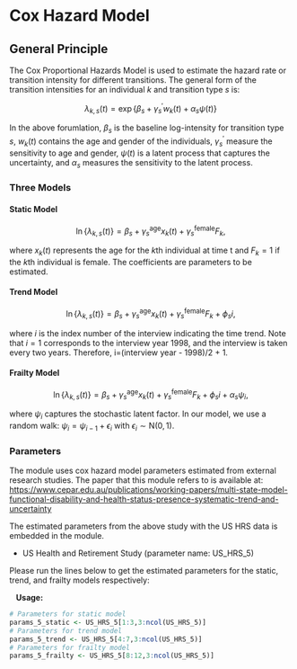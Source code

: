 # Cox Hazard Model 

## General Principle

The Cox Proportional Hazards Model is used to estimate the hazard rate or transition
intensity for different transitions. The general form of the transition intensities for 
an individual $k$ and transition type $s$ is: 

$$\lambda_{k, s}(t)=\exp \left\{\beta_{s}+\gamma_{s}^{\prime} w_{k}(t)+\alpha_{s} \psi(t)\right\}$$

In the above forumlation, $\beta_{s}$ is the baseline log-intensity for transition type $s$, $w_{k}(t)$ contains the age and gender of the individuals, $\gamma_{s}^{\prime}$ measure the sensitivity to age and gender, $\psi(t)$ is a latent process that captures the uncertainty, and $\alpha_{s}$ measures the sensitivity to the latent process.
### Three Models

#### Static Model 

$$\ln \left\{\lambda_{k, s}(t)\right\}=\beta_{s}+\gamma_{s}^{\text{age}} x_{k}(t)+\gamma_{s}^{\text {female}} F_{k},$$

where $x_k(t)$ represents the age for the $k$th individual at time t and $F_k = 1$ if the $k$th
individual is female. The coefficients are parameters to be estimated.

#### Trend Model 

$$\ln \left\{\lambda_{k, s}(t)\right\}=\beta_{s}+\gamma_{s}^{\text{age}} x_{k}(t)+\gamma_{s}^{\text {female}} F_{k}+\phi_{s} i,$$

where $i$ is the index number of the interview indicating the time trend. Note that $i=1$ corresponds to the interview year 1998, and the interview is taken every two years. Therefore, i=(interview year - 1998)/2 + 1.

#### Frailty Model

$$\ln \left\{\lambda_{k, s}(t)\right\}=\beta_{s}+\gamma_{s}^{\text{age}} x_{k}(t)+\gamma_{s}^{\text {female}} F_{k}+\phi_{s} i+\alpha_{s} \psi_{i},$$

where $\psi_{i}$ captures the stochastic latent factor. In our model, we use a random walk:
$\psi_{i} = \psi_{i-1} + \epsilon_{i}$ with $\epsilon_{i} \sim \text{N}(0, 1)$.

### Parameters

The module uses cox hazard model parameters estimated from external research studies. The paper that this module refers to is available at: https://www.cepar.edu.au/publications/working-papers/multi-state-model-functional-disability-and-health-status-presence-systematic-trend-and-uncertainty

The estimated parameters from the above study with the US HRS data is embedded in the module.

* US Health and Retirement Study (parameter name: US_HRS_5)

Please run the lines below to get the estimated parameters for the static, trend, and frailty models respectively: 

&nbsp;&nbsp; **Usage:**
```r
# Parameters for static model
params_5_static <- US_HRS_5[1:3,3:ncol(US_HRS_5)]
# Parameters for trend model
params_5_trend <- US_HRS_5[4:7,3:ncol(US_HRS_5)]
# Parameters for frailty model
params_5_frailty <- US_HRS_5[8:12,3:ncol(US_HRS_5)]
```